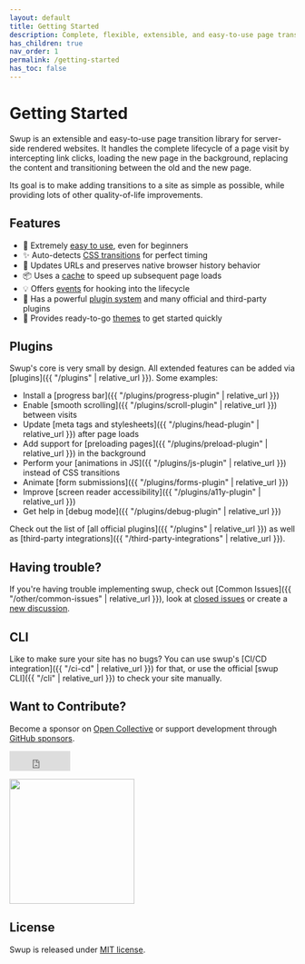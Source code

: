 ```yaml
---
layout: default
title: Getting Started
description: Complete, flexible, extensible, and easy-to-use page transition library for your server-side rendered website
has_children: true
nav_order: 1
permalink: /getting-started
has_toc: false
---
```


# Getting Started

Swup is an extensible and easy-to-use page transition library for server-side rendered websites. It
handles the complete lifecycle of a page visit by intercepting link clicks, loading the new page in the
background, replacing the content and transitioning between the old and the new page.

Its goal is to make adding transitions to a site as simple as possible, while providing lots of
other quality-of-life improvements.

## Features

- 🎯 Extremely [easy to use](/getting-started/example), even for beginners
- ✨ Auto-detects [CSS transitions](/getting-started/how-it-works) for perfect timing
- 🔗 Updates URLs and preserves native browser history behavior
- 📦 Uses a [cache](https://swup.js.org/api/cache) to speed up subsequent page loads
- 💡 Offers [events](https://swup.js.org/events) for hooking into the lifecycle
- 🔌 Has a powerful [plugin system](https://swup.js.org/plugins) and many official and third-party plugins
- 🎨 Provides ready-to-go [themes](https://swup.js.org/themes) to get started quickly

## Plugins

Swup's core is very small by design. All extended features can be added via [plugins]({{ "/plugins" | relative_url }}). Some examples:

- Install a [progress bar]({{ "/plugins/progress-plugin" | relative_url }})
- Enable [smooth scrolling]({{ "/plugins/scroll-plugin" | relative_url }}) between visits
- Update [meta tags and stylesheets]({{ "/plugins/head-plugin" | relative_url }}) after page loads
- Add support for [preloading pages]({{ "/plugins/preload-plugin" | relative_url }}) in the background
- Perform your [animations in JS]({{ "/plugins/js-plugin" | relative_url }}) instead of CSS transitions
- Animate [form submissions]({{ "/plugins/forms-plugin" | relative_url }})
- Improve [screen reader accessibility]({{ "/plugins/a11y-plugin" | relative_url }})
- Get help in [debug mode]({{ "/plugins/debug-plugin" | relative_url }})

Check out the list of [all official plugins]({{ "/plugins" | relative_url }}) as well as [third-party integrations]({{ "/third-party-integrations" | relative_url }}).

## Having trouble?

If you're having trouble implementing swup, check out [Common Issues]({{ "/other/common-issues" | relative_url }}), look at [closed issues](https://github.com/gmrchk/swup/issues?q=is%3Aissue+is%3Aclosed) or create a [new discussion](https://github.com/swup/swup/discussions/new).

## CLI

Like to make sure your site has no bugs? You can use swup's [CI/CD integration]({{ "/ci-cd" | relative_url }}) for that, or use the official [swup CLI]({{ "/cli" | relative_url }}) to check your site manually.

## Want to Contribute?

Become a sponsor on [Open Collective](https://opencollective.com/swup) or support development through
[GitHub sponsors](https://github.com/sponsors/gmrchk).

<p><div style="position:relative;height:35px;width:107px"><iframe src="https://github.com/sponsors/gmrchk/button" title="Sponsor gmrchk" height="35" width="107" style="border: 0;"></iframe></div></p>

<a href="https://opencollective.com/swup/donate" class="no-link"><img src="https://opencollective.com/swup/donate/button@2x.png?color=blue" width="220" /></a>

## License

Swup is released under [MIT license](https://github.com/swup/swup/blob/master/LICENSE).
